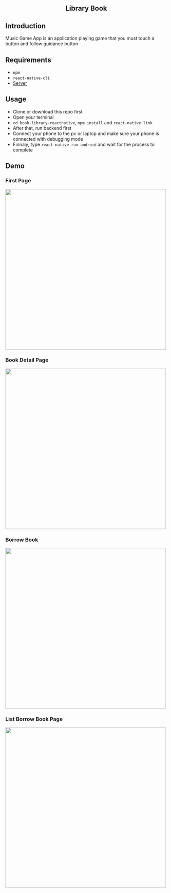 <h2 align="center">Library Book</h1>

## Introduction


Music Game App is an application playing game that you must touch a button and follow guidance button 

## Requirements

- `npm`
- `react-native-cli`
- [Server](https://github.com/muhammadrisano/Library-book-backend-expressjs)

## Usage

- Clone or download this repo first
- Open your terminal 
- `cd book-library-reactnative`, `npm install` and `react-native link`
- After that, run backend first
- Connect your phone to the pc or laptop and make sure your phone is connected with debugging mode
- Finnaly, type `react-native run-android` and wait for the process to complete

## Demo

### First Page
<img src="src/assets/image/git/book-home.jpeg" width='500px'/>
  
### Book Detail Page
<img src="src/assets/image/git/book-detail.jpeg" width='500px'/>

### Borrow Book
<img src="src/assets/image/git/book-borrow.jpeg" width='500px'/>

### List Borrow Book Page
<img src="src/assets/image/git/book-borrow-list.jpeg" width='500px'/>
  
